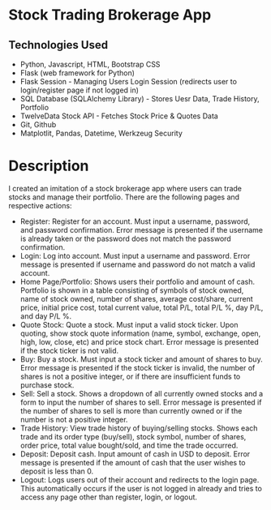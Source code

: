 # Stock Trading Brokerage App 

## Technologies Used
* Python, Javascript, HTML, Bootstrap CSS
* Flask (web framework for Python)
* Flask Session - Managing Users Login Session (redirects user to login/register page if not logged in)
* SQL Database (SQLAlchemy Library) - Stores Uesr Data, Trade History, Portfolio
* TwelveData Stock API - Fetches Stock Price & Quotes Data
* Git, Github
* Matplotlit, Pandas, Datetime, Werkzeug Security

# Description

I created an imitation of a stock brokerage app where users can trade stocks and manage their portfolio. There are the following pages and respective actions: 

* Register: Register for an account. Must input a username, password, and password confirmation. Error message is presented if the username is already taken or the password does not match the password confirmation. 
* Login: Log into account. Must input a username and password. Error message is presented if username and password do not match a valid account. 
* Home Page/Portfolio: Shows users their portfolio and amount of cash. Portfolio is shown in a table consisting of symbols of stock owned, name of stock owned, number of shares, average cost/share, current price, initial price cost, total current value, total P/L, total P/L %, day P/L, and day P/L %. 
* Quote Stock: Quote a stock. Must input a valid stock ticker. Upon quoting, show stock quote information (name, symbol, exchange, open, high, low, close, etc) and price stock chart. Error message is presented if the stock ticker is not valid. 
* Buy: Buy a stock. Must input a stock ticker and amount of shares to buy. Error message is presented if the stock ticker is invalid, the number of shares is not a positive integer, or if there are insufficient funds to purchase stock. 
* Sell: Sell a stock. Shows a dropdown of all currently owned stocks and a form to input the number of shares to sell. Error message is presented if the number of shares to sell is more than currently owned or if the number is not a positive integer. 
* Trade History: View trade history of buying/selling stocks. Shows each trade and its order type (buy/sell), stock symbol, number of shares, order price, total value bought/sold, and time the trade occurred. 
* Deposit: Deposit cash. Input amount of cash in USD to deposit. Error message is presented if the amount of cash that the user wishes to deposit is less than 0. 
* Logout: Logs users out of their account and redirects to the login page. This automatically occurs if the user is not logged in already and tries to access any page other than register, login, or logout. 

